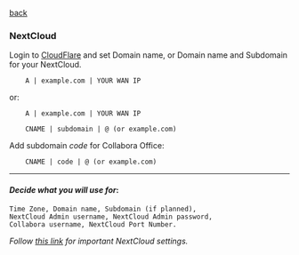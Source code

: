 <p align="left">
  <a href="https://github.com/vdarkobar/cloud/tree/main?tab=readme-ov-file#self-hosted-homelab-cloud">back</a>
  <br>
</p> 
  
### NextCloud
  
Login to <a href="https://dash.cloudflare.com/">CloudFlare</a> and set Domain name, or Domain name and Subdomain for your NextCloud.
```
    A | example.com | YOUR WAN IP
```
or:
```
    A | example.com | YOUR WAN IP
```
```
    CNAME | subdomain | @ (or example.com)
```
Add subdomain *code* for Collabora Office:
```
    CNAME | code | @ (or example.com)
```
  
---
  
#### *Decide what you will use for*:
```
Time Zone, Domain name, Subdomain (if planned),
NextCloud Admin username, NextCloud Admin password,
Collabora username, NextCloud Port Number.
```

  
*Follow <i><a href="https://github.com/vdarkobar/cloud/blob/main/misc/nc-settings.md">this link</a></i> for important NextCloud settings.*
